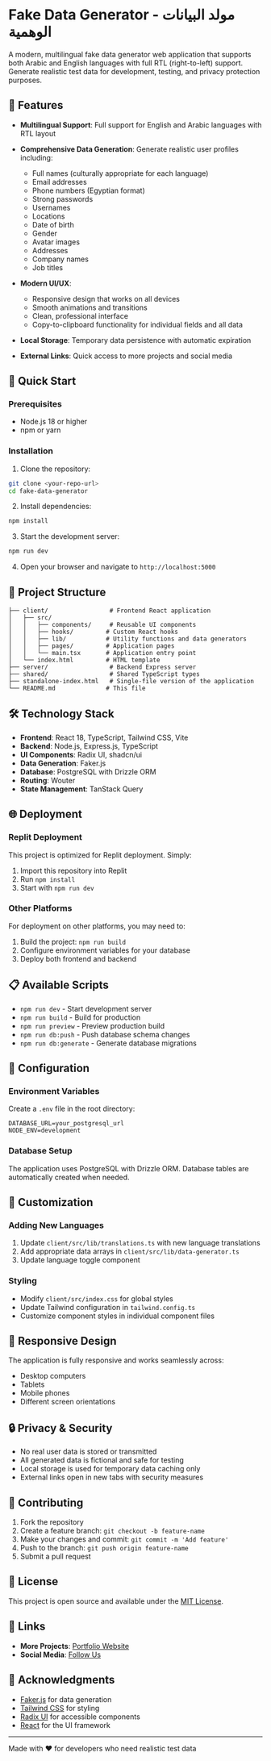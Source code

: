 # Fake Data Generator - مولد البيانات الوهمية

A modern, multilingual fake data generator web application that supports both Arabic and English languages with full RTL (right-to-left) support. Generate realistic test data for development, testing, and privacy protection purposes.

## 🌟 Features

- **Multilingual Support**: Full support for English and Arabic languages with RTL layout
- **Comprehensive Data Generation**: Generate realistic user profiles including:
  - Full names (culturally appropriate for each language)
  - Email addresses
  - Phone numbers (Egyptian format)
  - Strong passwords
  - Usernames
  - Locations
  - Date of birth
  - Gender
  - Avatar images
  - Addresses
  - Company names
  - Job titles

- **Modern UI/UX**: 
  - Responsive design that works on all devices
  - Smooth animations and transitions
  - Clean, professional interface
  - Copy-to-clipboard functionality for individual fields and all data

- **Local Storage**: Temporary data persistence with automatic expiration
- **External Links**: Quick access to more projects and social media

## 🚀 Quick Start

### Prerequisites
- Node.js 18 or higher
- npm or yarn

### Installation

1. Clone the repository:
```bash
git clone <your-repo-url>
cd fake-data-generator
```

2. Install dependencies:
```bash
npm install
```

3. Start the development server:
```bash
npm run dev
```

4. Open your browser and navigate to `http://localhost:5000`

## 📁 Project Structure

```
├── client/                 # Frontend React application
│   ├── src/
│   │   ├── components/     # Reusable UI components
│   │   ├── hooks/         # Custom React hooks
│   │   ├── lib/           # Utility functions and data generators
│   │   ├── pages/         # Application pages
│   │   └── main.tsx       # Application entry point
│   └── index.html         # HTML template
├── server/                 # Backend Express server
├── shared/                 # Shared TypeScript types
├── standalone-index.html   # Single-file version of the application
└── README.md              # This file
```

## 🛠️ Technology Stack

- **Frontend**: React 18, TypeScript, Tailwind CSS, Vite
- **Backend**: Node.js, Express.js, TypeScript
- **UI Components**: Radix UI, shadcn/ui
- **Data Generation**: Faker.js
- **Database**: PostgreSQL with Drizzle ORM
- **Routing**: Wouter
- **State Management**: TanStack Query

## 🌐 Deployment

### Replit Deployment
This project is optimized for Replit deployment. Simply:
1. Import this repository into Replit
2. Run `npm install`
3. Start with `npm run dev`

### Other Platforms
For deployment on other platforms, you may need to:
1. Build the project: `npm run build`
2. Configure environment variables for your database
3. Deploy both frontend and backend

## 📋 Available Scripts

- `npm run dev` - Start development server
- `npm run build` - Build for production
- `npm run preview` - Preview production build
- `npm run db:push` - Push database schema changes
- `npm run db:generate` - Generate database migrations

## 🔧 Configuration

### Environment Variables
Create a `.env` file in the root directory:

```env
DATABASE_URL=your_postgresql_url
NODE_ENV=development
```

### Database Setup
The application uses PostgreSQL with Drizzle ORM. Database tables are automatically created when needed.

## 🎨 Customization

### Adding New Languages
1. Update `client/src/lib/translations.ts` with new language translations
2. Add appropriate data arrays in `client/src/lib/data-generator.ts`
3. Update language toggle component

### Styling
- Modify `client/src/index.css` for global styles
- Update Tailwind configuration in `tailwind.config.ts`
- Customize component styles in individual component files

## 📱 Responsive Design

The application is fully responsive and works seamlessly across:
- Desktop computers
- Tablets
- Mobile phones
- Different screen orientations

## 🔒 Privacy & Security

- No real user data is stored or transmitted
- All generated data is fictional and safe for testing
- Local storage is used for temporary data caching only
- External links open in new tabs with security measures

## 🤝 Contributing

1. Fork the repository
2. Create a feature branch: `git checkout -b feature-name`
3. Make your changes and commit: `git commit -m 'Add feature'`
4. Push to the branch: `git push origin feature-name`
5. Submit a pull request

## 📄 License

This project is open source and available under the [MIT License](LICENSE).

## 🔗 Links

- **More Projects**: [Portfolio Website](https://ibrahimmustafacv.github.io/)
- **Social Media**: [Follow Us](https://ibrahimmustafacv.github.io/my-social-media-page/)

## 🙏 Acknowledgments

- [Faker.js](https://fakerjs.dev/) for data generation
- [Tailwind CSS](https://tailwindcss.com/) for styling
- [Radix UI](https://radix-ui.com/) for accessible components
- [React](https://reactjs.org/) for the UI framework

---

Made with ❤️ for developers who need realistic test data